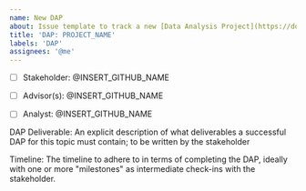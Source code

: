 ```yaml
---
name: New DAP
about: Issue template to track a new [Data Analysis Project](https://docs.google.com/document/d/1a47TPdhvGPXWkD6hrX_16hhmcTaIMVUxIs57UZ5MOh4/edit#)
title: 'DAP: PROJECT_NAME'
labels: 'DAP'
assignees: '@me'
---
```


- [ ] Stakeholder: @INSERT_GITHUB_NAME
- [ ] Advisor(s): @INSERT_GITHUB_NAME
- [ ] Analyst: @INSERT_GITHUB_NAME <!-- Add as Assignees on this issue) -->


DAP Deliverable: <!-- (text or link to doc) -->
An explicit description of what deliverables a successful DAP for this topic must contain; to be written by the stakeholder
 
Timeline: <!-- (text or link to doc) -->
The timeline to adhere to in terms of completing the DAP, ideally with one or more "milestones" as intermediate check-ins with the stakeholder. 
